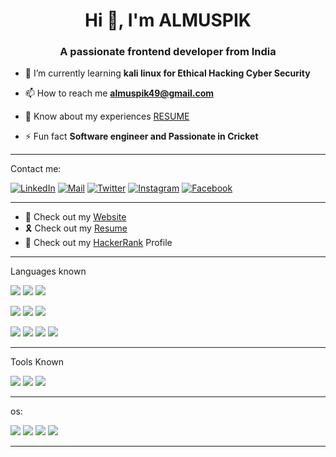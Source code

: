 <h1 align="center">Hi 👋, I'm ALMUSPIK</h1>
<h3 align="center">A passionate frontend developer from India</h3>

- 🌱 I’m currently learning **kali linux for Ethical Hacking Cyber Security**

- 📫 How to reach me **almuspik49@gmail.com**
- 📄 Know about my experiences <a href="Almuspik_Resume.pdf" target="blank">RESUME</a>

- ⚡ Fun fact **Software engineer and Passionate in Cricket**

<div>
  

  <hr>
<p> Contact me:


[![LinkedIn](https://img.shields.io/badge/linkedin-%230077B5.svg?&style=for-the-badge&logo=linkedin&logoColor=white)](https://linkedin.com/in/almuspik49/)
[![Mail](https://img.shields.io/badge/gmail-%ffffff.svg?&style=for-the-badge&logo=gmail&logoColor=white)](almuspik49@gmail.com)
[![Twitter](https://img.shields.io/badge/twitter-%231DA1F2.svg?&style=for-the-badge&logo=twitter&logoColor=white)](https://twitter.com/Almuspik49)
[![Instagram](https://img.shields.io/badge/instagram-%23E4405F.svg?&style=for-the-badge&logo=instagram&logoColor=white)](https://www.instagram.com/almuspik_49/)
[![Facebook](https://img.shields.io/badge/Facebook-1877F2?style=for-the-badge&logo=facebook&logoColor=white)](https://www.facebook.com/almuspik_49/)



</p>
<hr>
<ul>
<li>🥲 Check out my <a href="https://pythonanywhere.com/">Website</a></li>
<li>🎗️ Check out my <a href="https://github.com/almuspik\Almuspik_Resume.pdf">Resume</a></li>
<li> 🎈 Check out my <a href="https://www.hackerrank.com/profile/Almuspik49">HackerRank</a> Profile</li>
</ul>
<hr>
<p>
  Languages known
</p>
<p>
<img src="https://img.shields.io/badge/python-f7d54f.svg?&style=for-the-badge&logo=python&logoColor=blue"/>
<img src="https://img.shields.io/badge/C-3949a9.svg?&style=for-the-badge&logo=C&logoColor=FFFFFF"/>
<img src="https://img.shields.io/badge/java-FFFFFF.svg?&style=for-the-badge&logo=openjdk&logoColor=black"/>

</p>
<p>
  <img src="https://img.shields.io/badge/mongodb-ffffff.svg?&style=for-the-badge&logo=python&logoColor=419432"/>
   <img src="https://img.shields.io/badge/mysql-f79d12.svg?&style=for-the-badge&logo=python&logoColor=005e84"/>
  <img src="https://img.shields.io/badge/django-ffffff.svg?&style=for-the-badge&logo=django&logoColor=092d1f"/>
</p>
<p>
  <img src="https://img.shields.io/badge/html5%20-E34F26.svg?&style=for-the-badge&logo=html5&logoColor=white"/>
  <img src="https://img.shields.io/badge/css3%20-1572B6.svg?&style=for-the-badge&logo=css3&logoColor=white"/>
  <img src="https://img.shields.io/badge/javascript%20-F7DF1E.svg?&style=for-the-badge&logo=javascript&logoColor=grey"/>
  <img src="https://img.shields.io/badge/Bootstrap-563D7C?style=for-the-badge&logo=bootstrap&logoColor=white"/>
</p>


<hr>
<p>Tools Known</p>
<p>
  <img src="https://img.shields.io/badge/visual%20studio%20code-007ACC.svg?&style=for-the-badge&logo=visual%20studio%20code&logoColor=white"/> 
  <img src="https://img.shields.io/badge/git-F05032.svg?&style=for-the-badge&logo=git&logoColor=white"/> 
  <img src="https://img.shields.io/badge/github%20-181717.svg?&style=for-the-badge&logo=github&logoColor=white"/>

</p>
<hr>

<p>os:</p>
<p>
 <img src="https://img.shields.io/badge/Windows-0078D6?style=for-the-badge&logo=windows&logoColor=white"/>
  <img src="https://img.shields.io/badge/Linux-FCC624?style=for-the-badge&logo=linux&logoColor=black"/>
   <img src="https://img.shields.io/badge/Kali_Linux-557C94?style=for-the-badge&logo=kali-linux&logoColor=white"/>
    <img src="https://img.shields.io/badge/Android-3DDC84?style=for-the-badge&logo=android&logoColor=white"/>
</p>

<hr>

